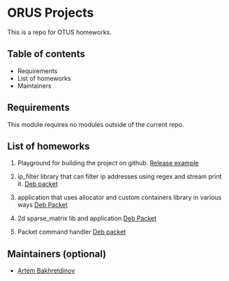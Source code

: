 # ORUS Projects

This is a repo for OTUS homeworks.

## Table of contents

- Requirements
- List of homeworks
- Maintainers

## Requirements

This module requires no modules outside of the current repo.

## List of homeworks

1. Playground for building the project on github. [Release example](https://github.com/bakhretdino/otus/releases/tag/17)

2. ip_filter library that can filter ip addresses using regex and stream print it. [Deb packet](https://github.com/bakhretdino/otus/releases/download/25/playground-0.0.25-Linux.deb)

3. application that uses allocator and custom containers library in various ways [Deb Packet](https://github.com/bakhretdino/otus/releases/download/31/playground-0.0.31-Linux.deb)


6. 2d sparse_matrix lib and application [Deb Packet](https://github.com/bakhretdino/otus/releases/download/34/playground-0.0.34-Linux.deb)

7. Packet command handler [Deb packet](https://github.com/bakhretdino/otus/releases/download/40/playground-0.0.40-Linux.deb)

## Maintainers (optional)

- [Artem Bakhretdinov](https://github.com/bakhretdino)
